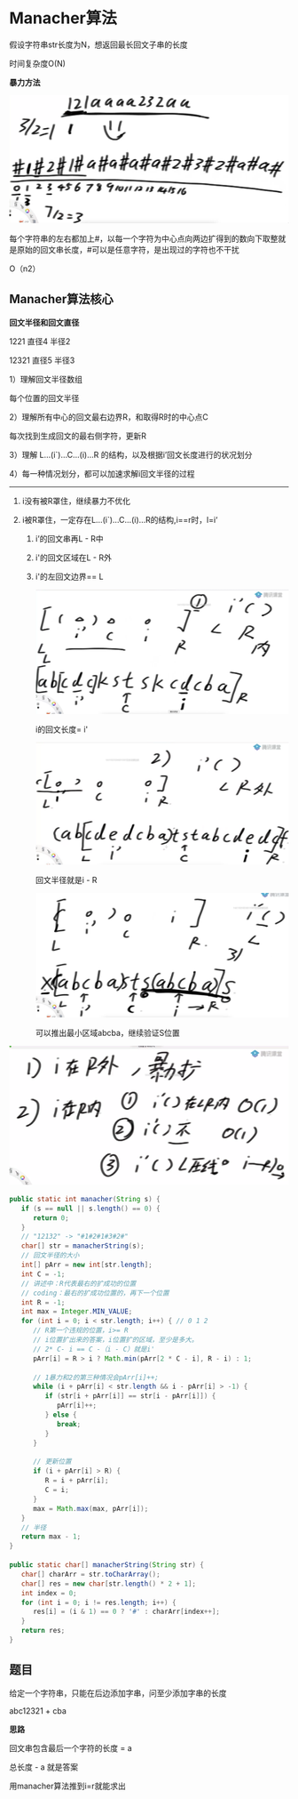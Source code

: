 # Manacher算法

假设字符串str长度为N，想返回最长回文子串的长度



时间复杂度O(N)



**暴力方法**

![image-20211114101711138](Manacher算法.assets/image-20211114101711138.png)

每个字符串的左右都加上#，以每一个字符为中心点向两边扩得到的数向下取整就是原始的回文串长度，#可以是任意字符，是出现过的字符也不干扰

O（n2）

## **Manacher算法核心**

**回文半径和回文直径**

1221 直径4 半径2

12321 直径5 半径3



1）理解回文半径数组

每个位置的回文半径



2）理解所有中心的回文最右边界R，和取得R时的中心点C

每次找到生成回文的最右侧字符，更新R



3）理解  L…(i`)…C…(i)…R 的结构，以及根据i’回文长度进行的状况划分

4）每一种情况划分，都可以加速求解i回文半径的过程

---



1. i没有被R罩住，继续暴力不优化

2. i被R罩住，一定存在L…(i`)…C…(i)…R的结构,i==r时，l=i‘

   1. i’的回文串再L - R中

   2. i'的回文区域在L - R外 

   3. i'的左回文边界== L 

      ![image-20211114113556792](Manacher算法.assets/image-20211114113556792.png)

      i的回文长度= i'

      ![image-20211114114413864](Manacher算法.assets/image-20211114114413864.png)

      回文半径就是i - R

      ![image-20211114114939476](Manacher算法.assets/image-20211114114939476.png)

      可以推出最小区域abcba，继续验证S位置

![image-20211114115124984](Manacher算法.assets/image-20211114115124984.png)



```java
public static int manacher(String s) {
   if (s == null || s.length() == 0) {
      return 0;
   }
   // "12132" -> "#1#2#1#3#2#"
   char[] str = manacherString(s);
   // 回文半径的大小
   int[] pArr = new int[str.length];
   int C = -1;
   // 讲述中：R代表最右的扩成功的位置
   // coding：最右的扩成功位置的，再下一个位置
   int R = -1;
   int max = Integer.MIN_VALUE;
   for (int i = 0; i < str.length; i++) { // 0 1 2
      // R第一个违规的位置，i>= R
      // i位置扩出来的答案，i位置扩的区域，至少是多大。
      // 2* C- i == C -（i - C）就是i'
      pArr[i] = R > i ? Math.min(pArr[2 * C - i], R - i) : 1;
       
      // 1暴力和2的第三种情况会pArr[i]++;
      while (i + pArr[i] < str.length && i - pArr[i] > -1) {
         if (str[i + pArr[i]] == str[i - pArr[i]]) {
            pArr[i]++;
         } else {
            break;
         }
      }
       
      // 更新位置
      if (i + pArr[i] > R) {
         R = i + pArr[i];
         C = i;
      }
      max = Math.max(max, pArr[i]);
   }
   // 半径
   return max - 1;
}

public static char[] manacherString(String str) {
   char[] charArr = str.toCharArray();
   char[] res = new char[str.length() * 2 + 1];
   int index = 0;
   for (int i = 0; i != res.length; i++) {
      res[i] = (i & 1) == 0 ? '#' : charArr[index++];
   }
   return res;
}
```

## 题目

给定一个字符串，只能在后边添加字串，问至少添加字串的长度

abc12321 + cba

**思路**

回文串包含最后一个字符的长度 = a

总长度 - a 就是答案

用manacher算法推到i=r就能求出

